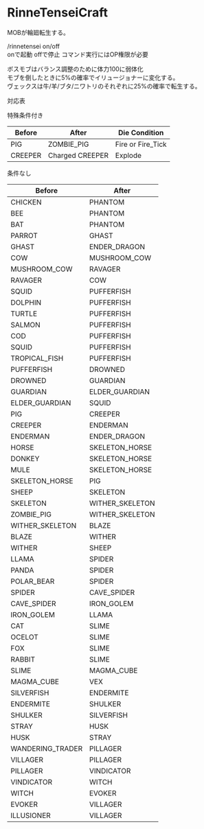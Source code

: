 # RinneTenseiCraft
MOBが輪廻転生する。

/rinnetensei on/off\
onで起動 offで停止
コマンド実行にはOP権限が必要

ボスモブはバランス調整のために体力100に弱体化\
モブを倒したときに5%の確率でイリュージョナーに変化する。\
ヴェックスは牛/羊/ブタ/ニワトリのそれぞれに25%の確率で転生する。

対応表

特殊条件付き

|Before|After|Die Condition|
|---|---|---|
|PIG|ZOMBIE_PIG|Fire or Fire_Tick|
|CREEPER|Charged CREEPER|Explode|

条件なし

|Before|After|
|---|---|
|CHICKEN|PHANTOM|
|BEE|PHANTOM|
|BAT|PHANTOM|
|PARROT|GHAST|
|GHAST|ENDER_DRAGON|
|COW|MUSHROOM_COW|
|MUSHROOM_COW|RAVAGER|
|RAVAGER|COW|
|SQUID|PUFFERFISH|
|DOLPHIN|PUFFERFISH|
|TURTLE|PUFFERFISH|
|SALMON|PUFFERFISH|
|COD|PUFFERFISH|
|SQUID|PUFFERFISH|
|TROPICAL_FISH|PUFFERFISH|
|PUFFERFISH|DROWNED|
|DROWNED|GUARDIAN|
|GUARDIAN|ELDER_GUARDIAN|
|ELDER_GUARDIAN|SQUID|
|PIG|CREEPER|
|CREEPER|ENDERMAN|
|ENDERMAN|ENDER_DRAGON|
|HORSE|SKELETON_HORSE|
|DONKEY|SKELETON_HORSE|
|MULE|SKELETON_HORSE|
|SKELETON_HORSE|PIG|
|SHEEP|SKELETON|
|SKELETON|WITHER_SKELETON|
|ZOMBIE_PIG|WITHER_SKELETON|
|WITHER_SKELETON|BLAZE|
|BLAZE|WITHER|
|WITHER|SHEEP|
|LLAMA|SPIDER|
|PANDA|SPIDER|
|POLAR_BEAR|SPIDER|
|SPIDER|CAVE_SPIDER|
|CAVE_SPIDER|IRON_GOLEM|
|IRON_GOLEM|LLAMA|
|CAT|SLIME|
|OCELOT|SLIME|
|FOX|SLIME|
|RABBIT|SLIME|
|SLIME|MAGMA_CUBE|
|MAGMA_CUBE|VEX|
|SILVERFISH|ENDERMITE|
|ENDERMITE|SHULKER|
|SHULKER|SILVERFISH|
|STRAY|HUSK|
|HUSK|STRAY|
|WANDERING_TRADER|PILLAGER|
|VILLAGER|PILLAGER|
|PILLAGER|VINDICATOR|
|VINDICATOR|WITCH|
|WITCH|EVOKER|
|EVOKER|VILLAGER|
|ILLUSIONER|VILLAGER|
